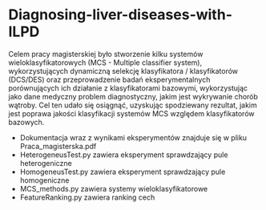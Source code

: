 # Diagnosing-liver-diseases-with-ILPD

Celem pracy magisterskiej było stworzenie kilku systemów
wieloklasyfikatorowych (MCS - Multiple classifier system),
wykorzystujących dynamiczną selekcję klasyfikatora / klasyfikatorów
(DCS/DES) oraz przeprowadzenie badań eksperymentalnych
porównujących ich działanie z klasyfikatorami bazowymi, wykorzystując
jako dane medyczny problem diagnostyczny, jakim jest wykrywanie chorób
wątroby. Cel ten udało się osiągnąć, uzyskując spodziewany rezultat, jakim
jest poprawa jakości klasyfikacji systemów MCS względem klasyfikatorów
bazowych.

* Dokumentacja wraz z wynikami eksperymentów znajduje się w pliku Praca_magisterska.pdf
* HeterogeneusTest.py zawiera eksperyment sprawdzający pule heterogeniczne
* HomogeneusTest.py zawiera eksperyment sprawdzający pule homogeniczne
* MCS_methods.py zawiera systemy wieloklasyfikatorowe
* FeatureRanking.py zawiera ranking cech
